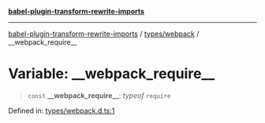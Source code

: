 [**babel-plugin-transform-rewrite-imports**](../../../README.md)

***

[babel-plugin-transform-rewrite-imports](../../../README.md) / [types/webpack](../README.md) / \_\_webpack\_require\_\_

# Variable: \_\_webpack\_require\_\_

> `const` **\_\_webpack\_require\_\_**: *typeof* `require`

Defined in: [types/webpack.d.ts:1](https://github.com/Xunnamius/babel-plugin-transform-rewrite-imports/blob/457e072ce7310b4a930c6a9b79d7ebab69545419/types/webpack.d.ts#L1)
